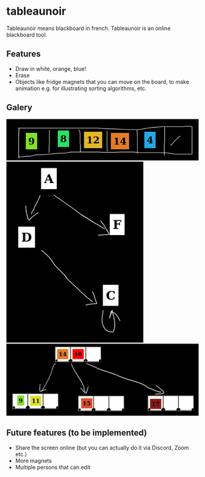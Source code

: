 # tableaunoir

Tableaunoir means blackboard in french. Tableaunoir is an online blackboard tool.

## Features

* Draw in white, orange, blue!
* Erase
* Objects like fridge magnets that you can move on the board, to make animation e.g. for illustrating sorting algorithms, etc.

## Galery


![Screenshot](./img/screenshot.png)
![Screenshot](./img/screenshot2.png)
![Screenshot](./img/screenshot3.png)

## Future features (to be implemented)

* Share the screen online (but you can actually do it via Discord, Zoom etc.)
* More magnets
* Multiple persons that can edit

